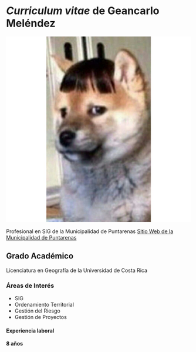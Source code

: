 # *Curriculum vitae* de Geancarlo Meléndez



![](chemsconflecos.jpg)


Profesional en SIG de la Municipalidad de Puntarenas [Sitio Web de la Municipalidad de Puntarenas](https://munipuntarenas.maps.arcgis.com/home/index.html)

## Grado Académico
Licenciatura en Geografía de la Universidad de Costa Rica

### Áreas de Interés

- SIG
- Ordenamiento Territorial
- Gestión del Riesgo
- Gestión de Proyectos

#### Experiencia laboral
**8 años**
